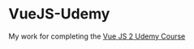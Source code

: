 # VueJS-Udemy
My work for completing the <a href="https://www.udemy.com/vuejs-2-the-complete-guide">Vue JS 2 Udemy Course</a>

